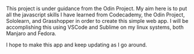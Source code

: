 This project is under guidance from the Odin Project. My aim here is to put all the javascript skills I have learned from Codecademy, the Odin Project, Sololearn, and Grasshopper in order to create this simple web app. I will be accomplishing this using VSCode and Sublime on my linux systems, both Manjaro and Fedora.

I hope to make this app and keep updating as I go around.